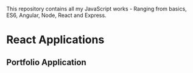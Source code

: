 This repository contains all my JavaScript works - Ranging from basics, ES6, Angular, Node, React and Express.

# React Applications
## Portfolio Application
